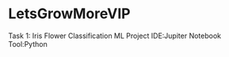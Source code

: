 # LetsGrowMoreVIP



Task 1: Iris Flower Classification ML Project
     IDE:Jupiter Notebook
     Tool:Python

